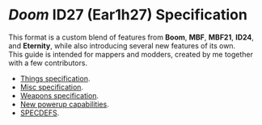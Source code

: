 # *Doom* ID27 (Ear1h27) Specification

This format is a custom blend of features from **Boom**, **MBF**, **MBF21**, **ID24**, and **Eternity**, while also introducing several new features of its own.  
This guide is intended for mappers and modders, created by me together with a few contributors.  

- [Things specification](./docs/things.md).
- [Misc specification](./docs/misc.md).
- [Weapons specification](./docs/weapon.md).
- [New powerup capabilities](./docs/powerups.md).
- [SPECDEFS](./docs/specdefs.md).
